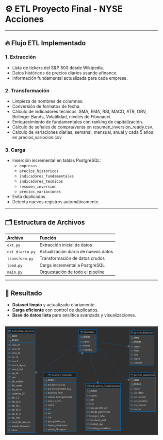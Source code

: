 
# ⚙️ ETL Proyecto Final - NYSE Acciones

---

## 🔥 Flujo ETL Implementado

### 1. Extracción
- Lista de tickers del S&P 500 desde Wikipedia.
- Datos históricos de precios diarios usando yfinance.
- Información fundamental actualizada para cada empresa.

### 2. Transformación
- Limpieza de nombres de columnas.
- Conversión de formatos de fecha.
- Cálculo de indicadores técnicos: SMA, EMA, RSI, MACD, ATR, OBV, Bollinger Bands, Volatilidad, niveles de Fibonacci.
- Enriquecimiento de fundamentales con ranking de capitalización.
-	Cálculo de señales de compra/venta en resumen_inversion_ready.csv.
- Calculo de variaciones diarias, semanal, mensual, anual y cada 5 años en precios_variocion.csv

### 3. Carga
- Inserción incremental en tablas PostgreSQL:
  - `empresas`
  - `precios_historicos`
  - `indicadores_fundamentales`
  - `indicadores_tecnicos`
  - `resumen_inversion`
  - `precios_variaciones`     
- Evita duplicados.
- Detecta nuevos registros automáticamente.

---

## 🗂️ Estructura de Archivos

| Archivo | Función |
|:---|:---|
| `ext.py` | Extracción inicial de datos |
| `ext_diario.py` | Actualización diaria de nuevos datos |
| `transform.py` | Transformación de datos crudos |
| `load.py` | Carga incremental a PostgreSQL |
| `main.py` | Orquestación de todo el pipeline |

---

## 🧪 Resultado

- **Dataset limpio** y actualizado diariamente.
- **Carga eficiente** con control de duplicados.
- **Base de datos lista** para analítica avanzada y visualizaciones.


![alt text](esquema_bbdd.png)
---